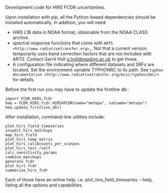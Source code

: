 Development code for HIRS FCDR uncertainties.

Upon installation with pip, all the Python-based dependencies should be
installed automatically.  In addition, you will need:

- HIRS L1B data in NOAA format, obtainable from the NOAA CLASS archive.
- spectral response functions that come with
  `ARTS <http://www.radiativetransfer.org>`_.  Not that a current version
  temporarily uses band correction factors that are not included with
  ARTS.  Contact Gerrit Holl <g.holl@reading.ac.uk> to get those.
- A configuration file indicating where different datasets and SRFs are located.
  Set the environment variable TYPHONRC to its path.  See 
  `typhon documentation <http://www.radiativetransfer.org/misc/typhon/doc/>`
  for details.

Before the first run you may have to update the firstline db::

    import FCDR_HIRS.fcdr
    hma = FCDR_HIRS.fcdr.HIRS4FCDR(name="metopa", satname="metopa")
    hma.update_firstline_db()

After installation, command-line utilities include:

    plot_hirs_field_timeseries
    inspect_hirs_matchups
    map_hirs_field
    plot_hirs_temp_matrix
    plot_hirs_calibcounts_per_scanpos
    plot_hirs_test_rself
    calc_sensitivity_params
    combine_matchups
    generate_fcdr
    plot_hirs_fcdr
    summarise_hirs_fcdr

Each of those have an online help, i.e. plot_hirs_field_timeseries --help,
listing all the options and capabilities.

